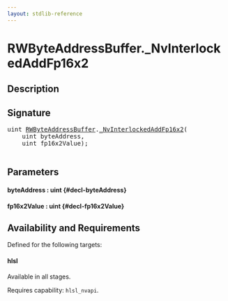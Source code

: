 ```yaml
---
layout: stdlib-reference
---
```


# RWByteAddressBuffer\.\_NvInterlockedAddFp16x2

## Description





## Signature 

<pre>
<span class="code_keyword">uint</span> <a href="/stdlib-reference/types/RWByteAddressBuffer/index" class="code_type">RWByteAddressBuffer</a>.<a href="/stdlib-reference/types/RWByteAddressBuffer/NvInterlockedAddFp16x2">_NvInterlockedAddFp16x2</a>(
    <span class="code_keyword">uint</span> <span class='code_param'>byteAddress</span>,
    <span class="code_keyword">uint</span> <span class='code_param'>fp16x2Value</span>);

</pre>

## Parameters

#### byteAddress  : uint {#decl-byteAddress}
#### fp16x2Value  : uint {#decl-fp16x2Value}

## Availability and Requirements

Defined for the following targets:

#### hlsl
Available in all stages.

Requires capability: `hlsl_nvapi`.


